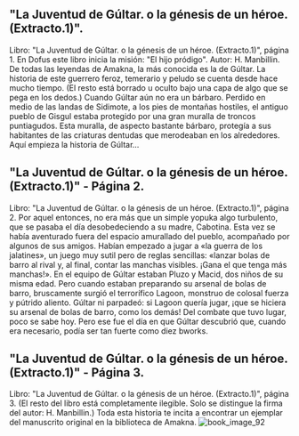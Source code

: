 ## "La Juventud de Gúltar. o la génesis de un héroe. (Extracto.1)".
Libro: "La Juventud de Gúltar. o la génesis de un héroe. (Extracto.1)", página 1.
En Dofus este libro inicia la misión: "El hijo pródigo".
Autor: H. Manbillin.
De todas las leyendas de Amakna, la más conocida es la de Gúltar. La historia de este guerrero feroz, temerario y peludo se cuenta desde hace mucho tiempo.
(El resto está borrado u oculto bajo una capa de algo que se pega en los dedos.)
Cuando Gúltar aún no era un bárbaro.
Perdido en medio de las landas de Sidimote, a los pies de montañas hostiles, el antiguo pueblo de Gisgul estaba protegido por una gran muralla de troncos puntiagudos. Esta muralla, de aspecto bastante bárbaro, protegía a sus habitantes de las criaturas dentudas que merodeaban en los alrededores. Aquí empieza la historia de Gúltar...

## "La Juventud de Gúltar. o la génesis de un héroe. (Extracto.1)" - Página 2.
Libro: "La Juventud de Gúltar. o la génesis de un héroe. (Extracto.1)", página 2.
Por aquel entonces, no era más que un simple yopuka algo turbulento, que se pasaba el día desobedeciendo a su madre, Cabotina. Esta vez se había aventurado fuera del espacio amurallado del pueblo, acompañado por algunos de sus amigos. Habían empezado a jugar a «la guerra de los jalatines», un juego muy sutil pero de reglas sencillas: «lanzar bolas de barro al rival y, al final, contar las manchas visibles. ¡Gana el que tenga más manchas!».
En el equipo de Gúltar estaban Pluzo y Macid, dos niños de su misma edad. Pero cuando estaban preparando su arsenal de bolas de barro, bruscamente surgió el terrorífico Lagoon, monstruo de colosal fuerza y pútrido aliento. Gúltar ni parpadeó: si Lagoon quería jugar, ¡que se hiciera su arsenal de bolas de barro, como los demás! Del combate que tuvo lugar, poco se sabe hoy. Pero ese fue el día en que Gúltar descubrió que, cuando era necesario, podía ser tan fuerte como diez bworks.

## "La Juventud de Gúltar. o la génesis de un héroe. (Extracto.1)" - Página 3.
Libro: "La Juventud de Gúltar. o la génesis de un héroe. (Extracto.1)", página 3.
(El resto del libro está completamente ilegible. Solo se distingue la firma del autor: H. Manbillin.)
Toda esta historia te incita a encontrar un ejemplar del manuscrito original en la biblioteca de Amakna.
![book_image_92](https://media.discordapp.net/attachments/1105643336989159555/1105648329238532156/92.jpg)